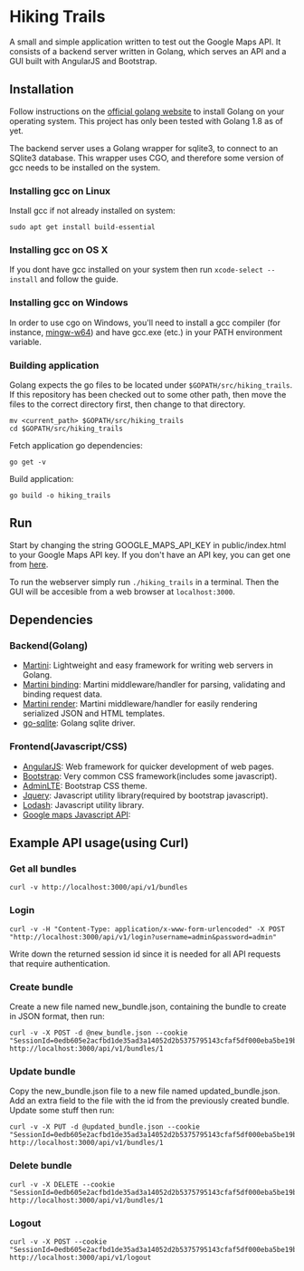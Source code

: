 Hiking Trails
===========

A small and simple application written to test out the Google Maps API. It consists of a backend server written in Golang, which serves an API and a GUI built with AngularJS and Bootstrap.


Installation
------------

Follow instructions on the [official golang website](https://golang.org/dl/) to install Golang on your operating system. This project has only been tested with Golang 1.8 as of yet.

The backend server uses a Golang wrapper for sqlite3, to connect to an SQlite3 database. This wrapper uses CGO, and therefore some version of gcc needs to be installed on the system.

### Installing gcc on Linux

Install gcc if not already installed on system:

```
sudo apt get install build-essential
```

### Installing gcc on OS X

If you dont have gcc installed on your system then run `xcode-select --install` and follow the guide.

### Installing gcc on Windows

In order to use cgo on Windows, you'll need to install a gcc compiler (for instance, [mingw-w64](http://mingw-w64.org/doku.php)) and have gcc.exe (etc.) in your PATH environment variable.


### Building application

Golang expects the go files to be located under `$GOPATH/src/hiking_trails`.
If this repository has been checked out to some other path, then move the files to the
correct directory first, then change to that directory.

```
mv <current_path> $GOPATH/src/hiking_trails
cd $GOPATH/src/hiking_trails
```

Fetch application go dependencies:

```
go get -v
```

Build application:
```
go build -o hiking_trails
```

Run
------------

Start by changing the string GOOGLE_MAPS_API_KEY in public/index.html to your Google Maps API key. If you don't have an API key, you can get one from [here](https://developers.google.com/maps/documentation/javascript/get-api-key).

To run the webserver simply run `./hiking_trails` in a terminal. Then the GUI will be accesible from a web browser at `localhost:3000`.


Dependencies
------------

### Backend(Golang)
* [Martini](http://github.com/go-martini/martini): Lightweight and easy framework for writing web servers in Golang.
* [Martini binding](http://github.com/martini-contrib/binding): Martini middleware/handler for parsing, validating and binding request data.
* [Martini render](http://github.com/martini-contrib/render): Martini middleware/handler for easily rendering serialized JSON and HTML templates.
* [go-sqlite](http://github.com/mattn/go-sqlite3): Golang sqlite driver.

### Frontend(Javascript/CSS)
* [AngularJS](https://angularjs.org/): Web framework for quicker development of web pages.
* [Bootstrap](http://getbootstrap.com/): Very common CSS framework(includes some javascript).
* [AdminLTE](https://almsaeedstudio.com/themes/AdminLTE/index2.html): Bootstrap CSS theme.
* [Jquery](https://jquery.com/): Javascript utility library(required by bootstrap javascript).
* [Lodash](https://lodash.com/): Javascript utility library.
* [Google maps Javascript API](https://developers.google.com/maps/documentation/javascript/tutorial):

Example API usage(using Curl)
------------


### Get all bundles

```
curl -v http://localhost:3000/api/v1/bundles
```

### Login

```
curl -v -H "Content-Type: application/x-www-form-urlencoded" -X POST "http://localhost:3000/api/v1/login?username=admin&password=admin"
```

Write down the returned session id since it is needed for all API requests that require authentication.


### Create bundle

Create a new file named new_bundle.json, containing the bundle to create in JSON format, then run:
```
curl -v -X POST -d @new_bundle.json --cookie "SessionId=0edb605e2acfbd1de35ad3a14052d2b5375795143cfaf5df000eba5be19b6c8e" http://localhost:3000/api/v1/bundles/1
```

### Update bundle

Copy the new_bundle.json file to a new file named updated_bundle.json. Add an extra field to the file with the id from the previously created bundle. Update some stuff then run:

```
curl -v -X PUT -d @updated_bundle.json --cookie "SessionId=0edb605e2acfbd1de35ad3a14052d2b5375795143cfaf5df000eba5be19b6c8e" http://localhost:3000/api/v1/bundles/1
```

### Delete bundle

```
curl -v -X DELETE --cookie "SessionId=0edb605e2acfbd1de35ad3a14052d2b5375795143cfaf5df000eba5be19b6c8e" http://localhost:3000/api/v1/bundles/1
```

### Logout

```
curl -v -X POST --cookie "SessionId=0edb605e2acfbd1de35ad3a14052d2b5375795143cfaf5df000eba5be19b6c8e" http://localhost:3000/api/v1/logout
```

